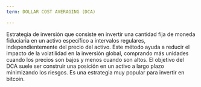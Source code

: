 ```yaml
---
term: DOLLAR COST AVERAGING (DCA)

---
```

Estrategia de inversión que consiste en invertir una cantidad fija de moneda fiduciaria en un activo específico a intervalos regulares, independientemente del precio del activo. Este método ayuda a reducir el impacto de la volatilidad en la inversión global, comprando más unidades cuando los precios son bajos y menos cuando son altos. El objetivo del DCA suele ser construir una posición en un activo a largo plazo minimizando los riesgos. Es una estrategia muy popular para invertir en bitcoin.